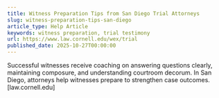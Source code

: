 ```yaml
---
title: Witness Preparation Tips from San Diego Trial Attorneys
slug: witness-preparation-tips-san-diego
article_type: Help Article
keywords: witness preparation, trial testimony
url: https://www.law.cornell.edu/wex/trial
published_date: 2025-10-27T00:00:00
---
```


Successful witnesses receive coaching on answering questions clearly, maintaining composure, and understanding courtroom decorum. In San Diego, attorneys help witnesses prepare to strengthen case outcomes.[law.cornell.edu]